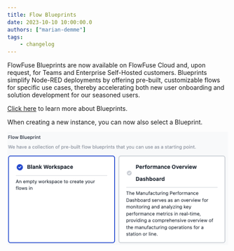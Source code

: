 ```yaml
---
title: Flow Blueprints
date: 2023-10-10 10:00:00.0
authors: ["marian-demme"]
tags:
    - changelog
---
```


FlowFuse Blueprints are now available on FlowFuse Cloud and, upon request, for Teams and Enterprise Self-Hosted customers. Blueprints simplify Node-RED deployments by offering pre-built, customizable flows for specific use cases, thereby accelerating both new user onboarding and solution development for our seasoned users.

[Click here](https://flowfuse.com/blog/2023/10/blueprints/) to learn more about Blueprints.

When creating a new instance, you can now also select a Blueprint.

![Blueprint Screenshot](./images/Screenshot-Blueprints.png)